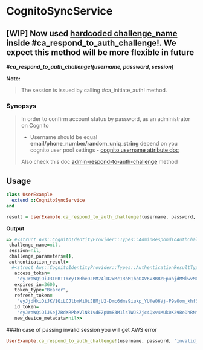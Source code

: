 # CognitoSyncService

## [WIP] Now used [hardcoded challenge_name](https://github.com/MarkOsipenko/cognito-sync-service/blob/master/lib/cognito-sync-service.rb#L66) inside __#ca_respond_to_auth_challenge!__. We expect this method will be more flexible in future

__*#ca_respond_to_auth_challenge!(username, password, session)*__

__Note:__

>The session is issued by calling #ca_initiate_auth! method.

### Synopsys

> In order to confirm account status by password, as an administrator on Cognito
> - Username should be equal __email/phone_number/random_uniq_string__ depend on you cognito user pool settings - [cognito username attribute doc](https://docs.aws.amazon.com/en_us/cognito/latest/developerguide/user-pool-settings-attributes.html#user-pool-settings-usernames)
>
> Also check this doc [admin-respond-to-auth-challenge](https://docs.aws.amazon.com/cli/latest/reference/cognito-idp/admin-respond-to-auth-challenge.html) method

## Usage

```ruby
class UserExample
  extend ::CognitoSyncService
end

result = UserExample.ca_respond_to_auth_challenge!(username, password, session)
```

__Output__

```ruby
=> #<struct Aws::CognitoIdentityProvider::Types::AdminRespondToAuthChallengeResponse
 challenge_name=nil,
 session=nil,
 challenge_parameters={},
 authentication_result=
  #<struct Aws::CognitoIdentityProvider::Types::AuthenticationResultType
   access_token=
    "eyJraWQiOiJ3T0RTTmYyTXRheDJPM24lD2xMc1RoM1hoOXV6V3BBcEpubjdMMlwvMXo4bz0iLCJhbGciOiJSUzI1NiJ9cHgmlc6WWxXPw36GuQ91jiTisnvtJWus-XvOOcLK4qsQ",
   expires_in=3600,
   token_type="Bearer",
   refresh_token=
    "eyJjdHkiOiJKV1QiLCJlbmMiOiJBMjU2-Dmc6dms9iukp_YUfeO6Vj-P9sOom_khf3FWTMz1Mb2dI8vjhvG_kK8Gu-5rw",
   id_token=
    "eyJraWQiOiJSejZRdXRPbXVlNk1vdEZpUm83M1lsTWJSZjc4Qxv4MUk0K29BeDhRNmxzPSIsImFsZyI6IlJTMjU2In0.hftrLf9--JjgZYAREDXYM8aJkLkeuXCSnM5fkOqYn8DQ",
   new_device_metadata=nil>>
```

###In case of passing invalid session you will get AWS error

```ruby
UserExample.ca_respond_to_auth_challenge!(username, password, 'invalid_session') #=> Aws::CognitoIdentityProvider::Errors::CodeMismatchException: Invalid session provided
```
